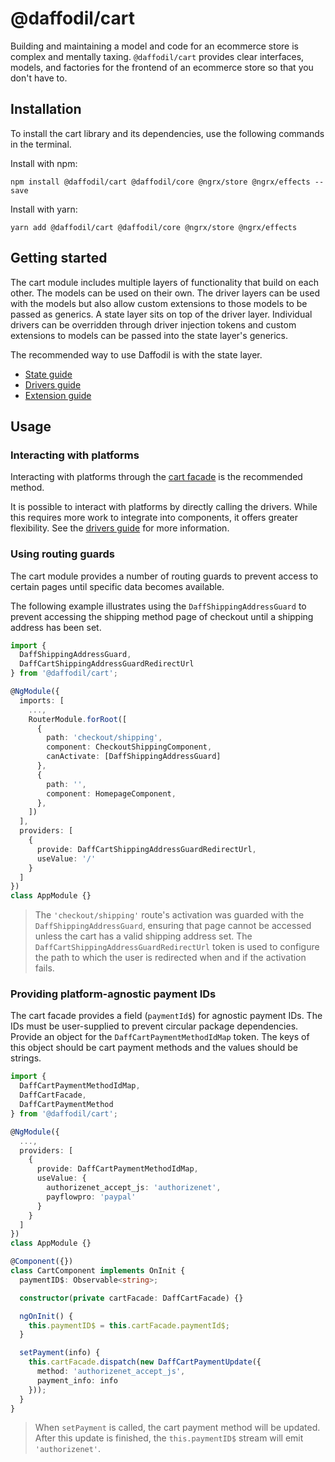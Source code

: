 # @daffodil/cart
Building and maintaining a model and code for an ecommerce store is complex and mentally taxing. `@daffodil/cart`
provides clear interfaces, models, and factories for the frontend of an ecommerce store so that you don't have to.

## Installation
To install the cart library and its dependencies, use the following commands in the terminal.

Install with npm:
```
npm install @daffodil/cart @daffodil/core @ngrx/store @ngrx/effects --save
```

Install with yarn:
```
yarn add @daffodil/cart @daffodil/core @ngrx/store @ngrx/effects
```

## Getting started
The cart module includes multiple layers of functionality that build on each other. The models can be used on their own. The driver layers can be used with the models but also allow custom extensions to those models to be passed as generics. A state layer sits on top of the driver layer. Individual drivers can be overridden through driver injection tokens and custom extensions to models can be passed into the state layer's generics.

The recommended way to use Daffodil is with the state layer.

- [State guide](/libs/cart/guides/state.md)
- [Drivers guide](/libs/cart/guides/drivers.md)
- [Extension guide](/libs/cart/guides/extension.md)

## Usage

### Interacting with platforms
Interacting with platforms through the [cart facade](/libs/cart/guides/state.md#using-the-facade) is the recommended method.

It is possible to interact with platforms by directly calling the drivers. While this requires more work to integrate into components, it offers greater flexibility. See the [drivers guide](/libs/cart/guides/drivers.md) for more information.

### Using routing guards
The cart module provides a number of routing guards to prevent access to certain pages until specific data becomes available.

The following example illustrates using the `DaffShippingAddressGuard` to prevent accessing the shipping method page of checkout until a shipping address has been set.

```ts
import {
  DaffShippingAddressGuard,
  DaffCartShippingAddressGuardRedirectUrl
} from '@daffodil/cart';

@NgModule({
  imports: [
    ...,
    RouterModule.forRoot([
      {
        path: 'checkout/shipping',
        component: CheckoutShippingComponent,
        canActivate: [DaffShippingAddressGuard]
      },
      {
        path: '',
        component: HomepageComponent,
      },
    ])
  ],
  providers: [
    {
      provide: DaffCartShippingAddressGuardRedirectUrl,
      useValue: '/'
    }
  ]
})
class AppModule {}
```

> The `'checkout/shipping'` route's activation was guarded with the `DaffShippingAddressGuard`, ensuring that page cannot be accessed unless the cart has a valid shipping address set. The `DaffCartShippingAddressGuardRedirectUrl` token is used to configure the path to which the user is redirected when and if the activation fails.

### Providing platform-agnostic payment IDs
The cart facade provides a field (`paymentId$`) for agnostic payment IDs. The IDs must be user-supplied to prevent circular package dependencies. Provide an object for the `DaffCartPaymentMethodIdMap` token. The keys of this object should be cart payment methods and the values should be strings.

```ts
import {
  DaffCartPaymentMethodIdMap,
  DaffCartFacade,
  DaffCartPaymentMethod
} from '@daffodil/cart';

@NgModule({
  ...,
  providers: [
    {
      provide: DaffCartPaymentMethodIdMap,
      useValue: {
        authorizenet_accept_js: 'authorizenet',
        payflowpro: 'paypal'
      }
    }
  ]
})
class AppModule {}

@Component({})
class CartComponent implements OnInit {
  paymentID$: Observable<string>;

  constructor(private cartFacade: DaffCartFacade) {}

  ngOnInit() {
    this.paymentID$ = this.cartFacade.paymentId$;
  }

  setPayment(info) {
    this.cartFacade.dispatch(new DaffCartPaymentUpdate({
      method: 'authorizenet_accept_js',
      payment_info: info
    }));
  }
}
```

> When `setPayment` is called, the cart payment method will be updated. After this update is finished, the `this.paymentID$` stream will emit `'authorizenet'`.
